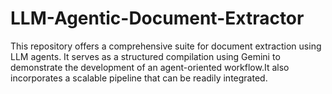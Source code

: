 # LLM-Agentic-Document-Extractor
This repository offers a comprehensive suite for document extraction using LLM agents. It serves as a structured compilation using Gemini to demonstrate the development of an agent-oriented workflow.It also incorporates a scalable pipeline that can be readily integrated.
